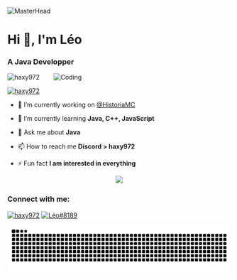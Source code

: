 ![MasterHead](https://github.com/Haxy972/Haxy972/assets/49564283/8ba92fa2-155e-4d7e-b446-4be143bfb0c4)

<h1 align="left">Hi 👋, I'm Léo</h1>
<h3 align="left">A Java Developper</h3>
<img align="right" alt="Coding" width="400" src="https://github.com/Haxy972/Haxy972/assets/49564283/24cb096b-62ee-4ea9-bb3f-4e549eea568a">

<p align="left"> <img src="https://komarev.com/ghpvc/?username=haxy972&label=Profile%20views&color=0e75b6&style=flat" alt="haxy972" /></p>

<p align="left"> <a href="https://twitter.com/haxy972" target="blank"><img src="https://img.shields.io/twitter/follow/haxy972?logo=twitter&style=for-the-badge" alt="haxy972" /></a> </p>

- 🔭 I’m currently working on [@HistoriaMC](https://github.com/HistoriaMCNetwork)

- 🌱 I’m currently learning **Java, C++, JavaScript**

- 💬 Ask me about **Java**

- 📫 How to reach me **Discord > haxy972**

- ⚡ Fun fact **I am interested in everything**



<p align="center">
  <a href="https://skillicons.dev">
    <img src="https://skillicons.dev/icons?i=css,html,js,java,cpp,docker,maven,mysql,redis,grafana,prometheus,vscode,arduino" />
  </a>
</p>

<h3 align="left">Connect with me:</h3>
<p align="left">
<a href="https://twitter.com/haxy972" target="blank"><img align="center" src="https://raw.githubusercontent.com/rahuldkjain/github-profile-readme-generator/master/src/images/icons/Social/twitter.svg" alt="haxy972" height="30" width="40" /></a>
<a href="https://discord.gg/Léo#8189" target="blank"><img align="center" src="https://raw.githubusercontent.com/rahuldkjain/github-profile-readme-generator/master/src/images/icons/Social/discord.svg" alt="Léo#8189" height="30" width="40" /></a>
</p>

<p align="center">
  <a href="snake">
    <img src="https://raw.githubusercontent.com/Haxy972/Haxy972/output/github-contribution-grid-snake-dark.svg" />
  </a>
</p>


